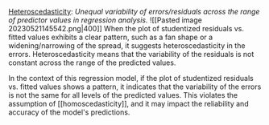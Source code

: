 <u>Heteroscedasticity</u>: *Unequal variability of errors/residuals across the range of predictor values in regression analysis.*
![[Pasted image 20230521145542.png|400]]
When the plot of studentized residuals vs. fitted values exhibits a clear pattern, such as a fan shape or a widening/narrowing of the spread, it suggests heteroscedasticity in the errors. Heteroscedasticity means that the variability of the residuals is not constant across the range of the predicted values.

In the context of this regression model, if the plot of studentized residuals vs. fitted values shows a pattern, it indicates that the variability of the errors is not the same for all levels of the predicted values. This violates the assumption of [[homoscedasticity]], and it may impact the reliability and accuracy of the model's predictions.
